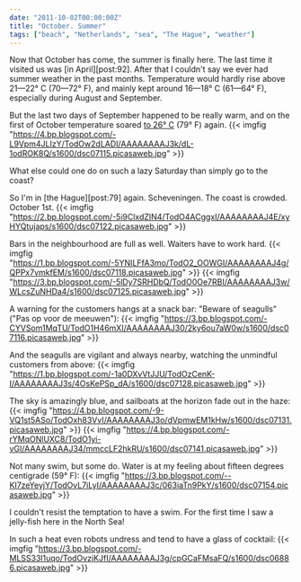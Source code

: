 ```yaml
---
date: "2011-10-02T00:00:00Z"
title: "October. Summer"
tags: ["beach", "Netherlands", "sea", "The Hague", "weather"]
---
```


Now that October has come, the summer is finally here. The last time it visited us was [in April][post:92]. After that I couldn't say we ever had summer weather in the past months. Temperature would hardly rise above 21—22° C (70—72° F), and mainly kept around 16—18° C (61—64° F), especially during August and September.

But the last two days of September happened to be really warm, and on the first of October temperature soared [to 26° C](http://www.knmi.nl/climatology/daily_data/index.cgi?station=260&year=2011&month=10&day=01) (79° F) again.
{{< imgfig "https://4.bp.blogspot.com/-L9Vpm4JLIzY/TodOw2dLADI/AAAAAAAAJ3k/dL-1odROK8Q/s1600/dsc07115.picasaweb.jpg" >}}

What else could one do on such a lazy Saturday than simply go to the coast?

<!--more-->

So I'm in [the Hague][post:79] again. Scheveningen. The coast is crowded. October 1st.
{{< imgfig "https://2.bp.blogspot.com/-5i9ClxdZIN4/TodO4ACggxI/AAAAAAAAJ4E/xyHYQtujaps/s1600/dsc07122.picasaweb.jpg" >}}

Bars in the neighbourhood are full as well. Waiters have to work hard.
{{< imgfig "https://1.bp.blogspot.com/-5YNILFfA3mo/TodO2_OOWGI/AAAAAAAAJ4g/QPPx7vmkfEM/s1600/dsc07118.picasaweb.jpg" >}}
{{< imgfig "https://3.bp.blogspot.com/-5lDy7SRHDbQ/TodO0Oe7RBI/AAAAAAAAJ3w/WLcsZuNHDa4/s1600/dsc07125.picasaweb.jpg" >}}

A warning for the customers hangs at a snack bar: "Beware of seagulls" ("Pas op voor de meeuwen"):
{{< imgfig "https://3.bp.blogspot.com/-CYVSom1MqTU/TodO1H46mXI/AAAAAAAAJ30/2ky6ou7aW0w/s1600/dsc07116.picasaweb.jpg" >}}

And the seagulls are vigilant and always nearby, watching the unmindful customers from above:
{{< imgfig "https://1.bp.blogspot.com/-1a0DXvVtJJU/TodOzCenK-I/AAAAAAAAJ3s/4OsKePSp_dA/s1600/dsc07128.picasaweb.jpg" >}}

The sky is amazingly blue, and sailboats at the horizon fade out in the haze:
{{< imgfig "https://4.bp.blogspot.com/-9-VQ1st5ASo/TodOxh83VvI/AAAAAAAAJ3o/dVpmwEM1kHw/s1600/dsc07131.picasaweb.jpg" >}}
{{< imgfig "https://4.bp.blogspot.com/-rYMqONlUXC8/TodO1yi-vGI/AAAAAAAAJ34/mmccLF2hkRU/s1600/dsc07141.picasaweb.jpg" >}}

Not many swim, but some do. Water is at my feeling about fifteen degrees centigrade (59° F):
{{< imgfig "https://3.bp.blogspot.com/--KI7zeYeyjY/TodOvL7iLyI/AAAAAAAAJ3c/063iaTn9PkY/s1600/dsc07154.picasaweb.jpg" >}}

I couldn't resist the temptation to have a swim. For the first time I saw a jelly-fish here in the North Sea!

In such a heat even robots undress and tend to have a glass of cocktail:
{{< imgfig "https://3.bp.blogspot.com/-MLSS33l1uqo/TodOvzjKJfI/AAAAAAAAJ3g/cpGCaFMsaFQ/s1600/dsc06886.picasaweb.jpg" >}}
